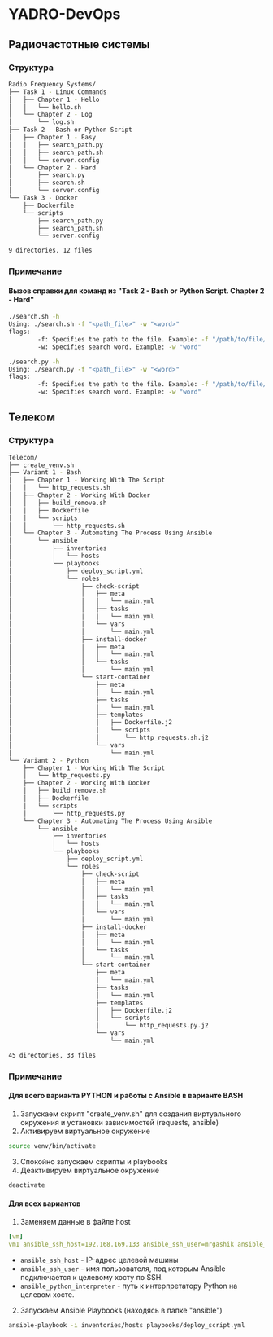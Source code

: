 # YADRO-DevOps

## Радиочастотные системы

### Структура

```bash
Radio Frequency Systems/
├── Task 1 - Linux Commands
│   ├── Chapter 1 - Hello
│   │   └── hello.sh
│   └── Chapter 2 - Log
│       └── log.sh
├── Task 2 - Bash or Python Script
│   ├── Chapter 1 - Easy
│   │   ├── search_path.py
│   │   ├── search_path.sh
│   │   └── server.config
│   └── Chapter 2 - Hard
│       ├── search.py
│       ├── search.sh
│       └── server.config
└── Task 3 - Docker
    ├── Dockerfile
    └── scripts
        ├── search_path.py
        ├── search_path.sh
        └── server.config

9 directories, 12 files
```

### Примечание

#### Вызов справки для команд из "Task 2 - Bash or Python Script. Chapter 2 - Hard"

```bash
./search.sh -h
Using: ./search.sh -f "<path_file>" -w "<word>"
flags:
        -f: Specifies the path to the file. Example: -f "/path/to/file/file.*"
        -w: Specifies search word. Example: -w "word"

./search.py -h
Using: ./search.py -f "<path_file>" -w "<word>"
flags:
        -f: Specifies the path to the file. Example: -f "/path/to/file/file.*"
        -w: Specifies search word. Example: -w "word"
```

## Телеком

### Структура

```bash
Telecom/
├── create_venv.sh
├── Variant 1 - Bash
│   ├── Chapter 1 - Working With The Script
│   │   └── http_requests.sh
│   ├── Chapter 2 - Working With Docker
│   │   ├── build_remove.sh
│   │   ├── Dockerfile
│   │   └── scripts
│   │       └── http_requests.sh
│   └── Chapter 3 - Automating The Process Using Ansible
│       └── ansible
│           ├── inventories
│           │   └── hosts
│           └── playbooks
│               ├── deploy_script.yml
│               └── roles
│                   ├── check-script
│                   │   ├── meta
│                   │   │   └── main.yml
│                   │   ├── tasks
│                   │   │   └── main.yml
│                   │   └── vars
│                   │       └── main.yml
│                   ├── install-docker
│                   │   ├── meta
│                   │   │   └── main.yml
│                   │   └── tasks
│                   │       └── main.yml
│                   └── start-container
│                       ├── meta
│                       │   └── main.yml
│                       ├── tasks
│                       │   └── main.yml
│                       ├── templates
│                       │   ├── Dockerfile.j2
│                       │   └── scripts
│                       │       └── http_requests.sh.j2
│                       └── vars
│                           └── main.yml
└── Variant 2 - Python
    ├── Chapter 1 - Working With The Script
    │   └── http_requests.py
    ├── Chapter 2 - Working With Docker
    │   ├── build_remove.sh
    │   ├── Dockerfile
    │   └── scripts
    │       └── http_requests.py
    └── Chapter 3 - Automating The Process Using Ansible
        └── ansible
            ├── inventories
            │   └── hosts
            └── playbooks
                ├── deploy_script.yml
                └── roles
                    ├── check-script
                    │   ├── meta
                    │   │   └── main.yml
                    │   ├── tasks
                    │   │   └── main.yml
                    │   └── vars
                    │       └── main.yml
                    ├── install-docker
                    │   ├── meta
                    │   │   └── main.yml
                    │   └── tasks
                    │       └── main.yml
                    └── start-container
                        ├── meta
                        │   └── main.yml
                        ├── tasks
                        │   └── main.yml
                        ├── templates
                        │   ├── Dockerfile.j2
                        │   └── scripts
                        │       └── http_requests.py.j2
                        └── vars
                            └── main.yml

45 directories, 33 files
```

### Примечание

#### Для всего варианта PYTHON и работы с Ansible в варианте BASH
1. Запускаем скрипт "create_venv.sh" для создания виртуального окружения и установки зависимостей (requests, ansible)
2. Активируем виртуальное окружение
```bash
source venv/bin/activate
```
3. Спокойно запускаем скрипты и playbooks
4. Деактивируем виртуальное окружение
```bash
deactivate
```

#### Для всех вариантов
1. Заменяем данные в файле host
```yaml
[vm]
vm1 ansible_ssh_host=192.168.169.133 ansible_ssh_user=mrgashik ansible_python_interpreter=/usr/bin/python3.13
```
- ```ansible_ssh_host``` - IP-адрес целевой машины
- ```ansible_ssh_user``` - имя пользователя, под которым Ansible подключается к целевому хосту по SSH.
- ```ansible_python_interpreter``` - путь к интерпретатору Python на целевом хосте.
2. Запускаем Ansible Playbooks (находясь в папке "ansible")
```bash
ansible-playbook -i inventories/hosts playbooks/deploy_script.yml
```